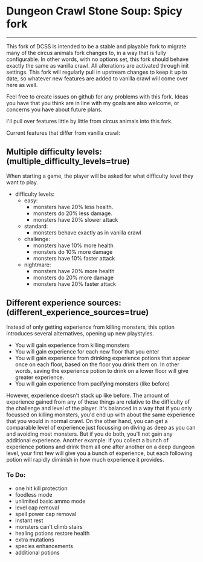 # Dungeon Crawl Stone Soup: Spicy fork

---

This fork of DCSS is intended to be a stable and playable fork to migrate many of the circus animals fork changes to, in a way that is fully configurable. In other words, with no options set, this fork should behave exactly the same as vanilla crawl. All alterations are activated through init settings. This fork will regularly pull in upstream changes to keep it up to date, so whatever new features are added to vanilla crawl will come over here as well.

Feel free to create issues on github for any problems with this fork. Ideas you have that you think are in line with my goals are also welcome, or concerns you have about future plans.

I'll pull over features little by little from circus animals into this fork.

Current features that differ from vanilla crawl:

## Multiple difficulty levels: (multiple_difficulty_levels=true)
When starting a game, the player will be asked for what difficulty level they want to play.

- difficulty levels:
  - easy:
    - monsters have 20% less health. 
    - monsters do 20% less damage.
    - monsters have 20% slower attack
  - standard:
    - monsters behave exactly as in vanilla crawl
  - challenge:
    - monsters have 10% more health
    - monsters do 10% more damage
    - monsters have 10% faster attack
  - nightmare:
    - monsters have 20% more health
    - monsters do 20% more damage
    - monsters have 20% faster attack

## Different experience sources: (different_experience_sources=true)
Instead of only getting experience from killing monsters, this option introduces several alternatives, opening up new playstyles.

- You will gain experience from killing monsters 
- You will gain experience for each new floor that you enter
- You will gain experience from drinking experience potions that appear once on each floor, based on the floor you drink them on. In other words, saving the experience potion to drink on a lower floor will give greater experience. 
- You will gain experience from pacifying monsters (like before)

However, experience doesn't stack up like before. The amount of experience gained from any of these things are relative to the difficulty of the challenge and level of the player. It's balanced in a way that if you only focussed on killing monsters, you'd end up with about the same experience that you would in normal crawl. On the other hand, you can get a comparable level of experience just focussing on diving as deep as you can and avoiding most monsters. But if you do both, you'll not gain any additional experience. Another example: if you collect a bunch of experience potions and drink them all one after another on a deep dungeon level, your first few will give you a bunch of experience, but each following potion will rapidly diminish in how much experience it provides. 

### To Do:
- one hit kill protection
- foodless mode
- unlimited basic ammo mode
- level cap removal
- spell power cap removal
- instant rest 
- monsters can't climb stairs
- healing potions restore health
- extra mutations
- species enhancements
- additional potions

